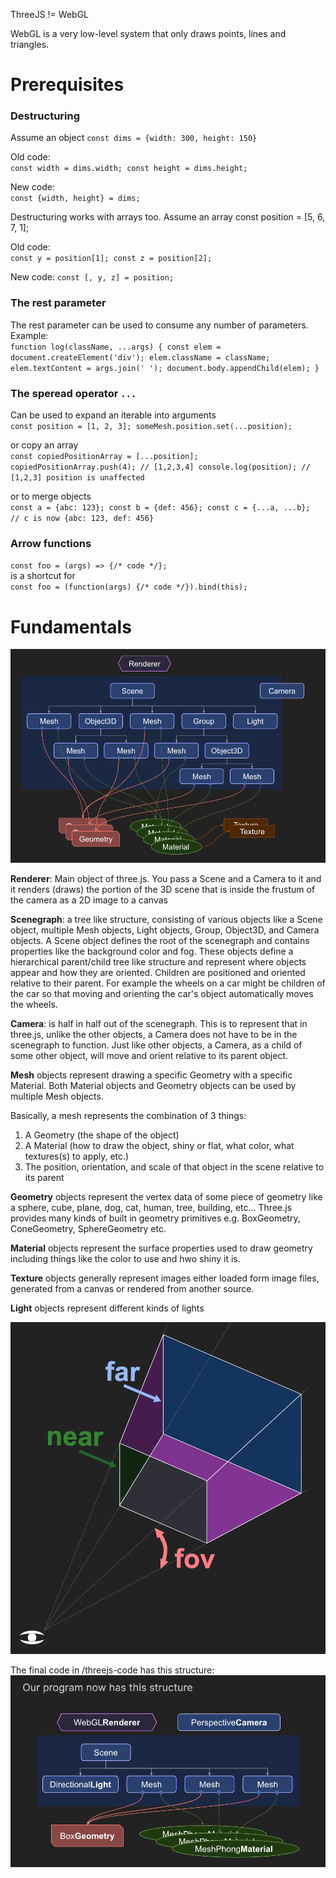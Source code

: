 ThreeJS != WebGL

WebGL is a very low-level system that only draws points, lines and triangles.


# Prerequisites

### Destructuring
Assume an object `const dims = {width: 300, height: 150}` 

Old code: \
`
const width = dims.width;
const height = dims.height;
`

New code: \
`
const {width, height} = dims;
`

Destructuring works with arrays too. Assume an array const position = [5, 6, 7, 1];

Old code: \
`
const y = position[1];
const z = position[2];
`

New code:
`
const [, y, z] = position;
`

### The rest parameter
The rest parameter can be used to consume any number of parameters. Example: \
`
function log(className, ...args) {
   const elem = document.createElement('div');
   elem.className = className;
   elem.textContent = args.join(' ');
   document.body.appendChild(elem);
 }
`

### The speread operator `...`
Can be used to expand an iterable into arguments \
`
const position = [1, 2, 3];
someMesh.position.set(...position);
`

or copy an array \
`
const copiedPositionArray = [...position];
copiedPositionArray.push(4); // [1,2,3,4]
console.log(position); // [1,2,3] position is unaffected
`

or to merge objects \
`
const a = {abc: 123};
const b = {def: 456};
const c = {...a, ...b};  // c is now {abc: 123, def: 456}
`

### Arrow functions
`
const foo = (args) => {/* code */};
` \
is a shortcut for \
`
const foo = (function(args) {/* code */}).bind(this);
`


# Fundamentals

![alt text](image.png)

**Renderer**: Main object of three.js. You pass a Scene and a Camera to it and it renders (draws) the portion of the 3D scene that is inside the frustum of the camera as a 2D image to a canvas

**Scenegraph**: a tree like structure, consisting of various objects like a Scene object, multiple Mesh objects, Light objects, Group, Object3D, and Camera objects. A Scene object defines the root of the scenegraph and contains properties like the background color and fog. These objects define a hierarchical parent/child tree like structure and represent where objects appear and how they are oriented. Children are positioned and oriented relative to their parent. For example the wheels on a car might be children of the car so that moving and orienting the car's object automatically moves the wheels. 

**Camera**: is half in half out of the scenegraph. This is to represent that in three.js, unlike the other objects, a Camera does not have to be in the scenegraph to function. Just like other objects, a Camera, as a child of some other object, will move and orient relative to its parent object.

**Mesh** objects represent drawing a specific Geometry with a specific Material. Both Material objects and Geometry objects can be used by multiple Mesh objects. 

Basically, a mesh represents the combination of 3 things:
1. A Geometry (the shape of the object)
2. A Material (how to draw the object, shiny or flat, what color, what textures(s) to apply, etc.)
3. The position, orientation, and scale of that object in the scene relative to its parent

**Geometry** objects represent the vertex data of some piece of geometry like a sphere, cube, plane, dog, cat, human, tree, building, etc... Three.js provides many kinds of built in geometry primitives e.g. BoxGeometry, ConeGeometry, SphereGeometry etc.

**Material** objects represent the surface properties used to draw geometry including things like the color to use and hwo shiny it is.

**Texture** objects generally represent images either loaded form image files, generated from a canvas or rendered from another source.

**Light** objects represent different kinds of lights


![alt text](image-1.png)


The final code in /threejs-code has this structure:
![alt text](image-2.png)